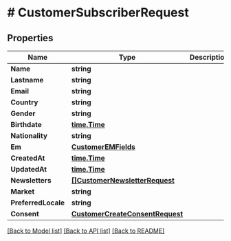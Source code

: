 # # CustomerSubscriberRequest


## Properties 


Name | Type | Description | Notes
------------ | ------------- | ------------- | -------------
**Name**| **string** |   | [optional]
**Lastname**| **string** |   | [optional]
**Email**| **string** |   | [optional]
**Country**| **string** |   | [optional]
**Gender**| **string** |   | [optional]
**Birthdate**| [**time.Time**](time.Time.md) |   | [optional]
**Nationality**| **string** |   | [optional]
**Em**| [**CustomerEMFields**](CustomerEMFields.md) |   | [optional]
**CreatedAt**| [**time.Time**](time.Time.md) |   | [optional]
**UpdatedAt**| [**time.Time**](time.Time.md) |   | [optional]
**Newsletters**| [**[]CustomerNewsletterRequest**](CustomerNewsletterRequest.md) |   | [optional]
**Market**| **string** |   | [optional]
**PreferredLocale**| **string** |   | [optional]
**Consent**| [**CustomerCreateConsentRequest**](CustomerCreateConsentRequest.md) |   | [optional]


[[Back to Model list]](../../README.md#models) [[Back to API list]](../../README.md#endpoints) [[Back to README]](../../README.md)

